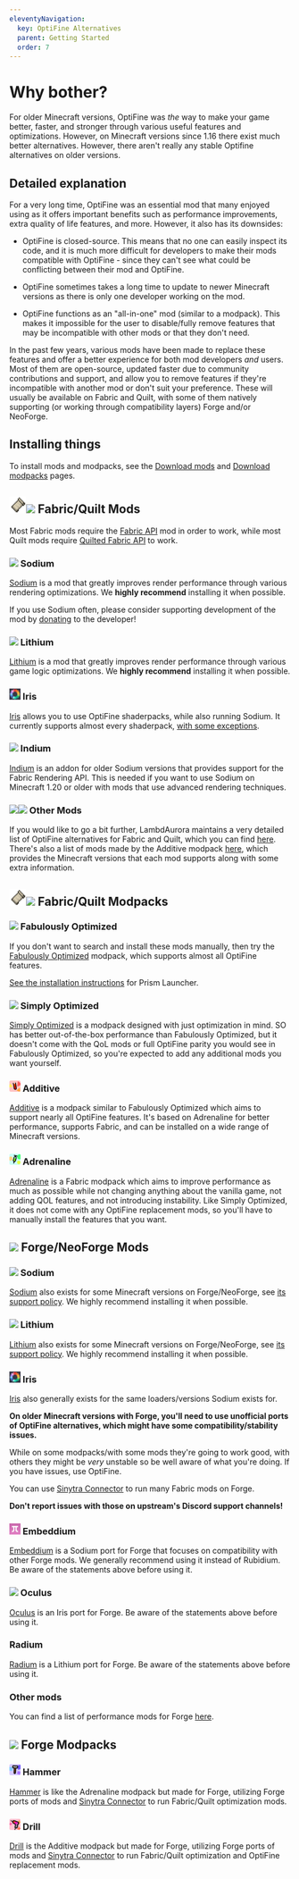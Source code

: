 ```yaml
---
eleventyNavigation:
  key: OptiFine Alternatives
  parent: Getting Started
  order: 7
---
```


# Why bother?

For older Minecraft versions, OptiFine was *the* way to make your game better, faster, and stronger through various useful features and optimizations. However, on Minecraft versions since 1.16 there exist much better alternatives. However, there aren't really any stable Optifine alternatives on older versions.

## Detailed explanation

For a very long time, OptiFine was an essential mod that many enjoyed using as it offers important benefits such as performance improvements, extra quality of life features, and more. However, it also has its downsides:

- OptiFine is closed-source. This means that no one can easily inspect its code, and it is much more difficult for developers to make their mods compatible with OptiFine - since they can't see what could be conflicting between their mod and OptiFine.

- OptiFine sometimes takes a long time to update to newer Minecraft versions as there is only one developer working on the mod.

- OptiFine functions as an "all-in-one" mod (similar to a modpack). This makes it impossible for the user to disable/fully remove features that may be incompatible with other mods or that they don't need.

In the past few years, various mods have been made to replace these features and offer a better experience for both mod developers *and* users. Most of them are open-source, updated faster due to community contributions and support, and allow you to remove features if they're incompatible with another mod or don't suit your preference. These will usually be available on Fabric and Quilt, with some of them natively supporting (or working through compatibility layers) Forge and/or NeoForge.

## Installing things

To install mods and modpacks, see the [Download mods](../download-mods) and [Download modpacks](../download-modpacks) pages.

## <img src="https://raw.githubusercontent.com/FabricMC/community/main/media/unascribed/png/fabric.png" height="30"><img src="https://raw.githubusercontent.com/QuiltMC/art/master/brand/svg/quilt_logo_dark.svg" height="30"> Fabric/Quilt Mods

<div class="notification type-info">
Most Fabric mods require the <a href="https://modrinth.com/mod/fabric-api">Fabric API</a> mod in order to work, while most Quilt mods require <a href="https://modrinth.com/mod/qsl">Quilted Fabric API</a> to work.
</div>

### <img src="https://cdn.modrinth.com/data/AANobbMI/icon.png" height="20"> Sodium

[Sodium](https://modrinth.com/mod/sodium) is a mod that greatly improves render performance through various rendering optimizations. We **highly recommend** installing it when possible.

If you use Sodium often, please consider supporting development of the mod by [donating](https://jellysquid.me/donate) to the developer!

### <img src="https://cdn.modrinth.com/data/gvQqBUqZ/icon.png" height="20"> Lithium

[Lithium](https://modrinth.com/mod/lithium) is a mod that greatly improves render performance through various game logic optimizations. We **highly recommend** installing it when possible.

### <img src="https://raw.githubusercontent.com/IrisShaders/Iris/trunk/src/main/resources/assets/iris/iris-logo.png" height="20"> Iris

[Iris](https://irisshaders.dev/) allows you to use OptiFine shaderpacks, while also running Sodium. It currently supports almost every shaderpack, [with some exceptions](https://github.com/IrisShaders/Iris/blob/trunk/docs/supportedshaders.md#shaders-that-do-not-work-on-iris).

### <img src="https://cdn.modrinth.com/data/Orvt0mRa/icon.png" height="20"> Indium

[Indium](https://modrinth.com/mod/indium) is an addon for older Sodium versions that provides support for the Fabric Rendering API. This is needed if you want to use Sodium on Minecraft 1.20 or older with mods that use advanced rendering techniques.

### <img src="https://cdn.modrinth.com/data/gvQqBUqZ/icon.png" height="20"><img src="https://cdn.modrinth.com/data/H8CaAYZC/icon.png" height="20"> Other Mods

If you would like to go a bit further, LambdAurora maintains a very detailed list of OptiFine alternatives for Fabric and Quilt, which you can find [here](https://lambdaurora.dev/optifine_alternatives/). There's also a list of mods made by the Additive modpack [here](https://github.com/skywardmc/additive/wiki/Give-up-OptiFine), which provides the Minecraft versions that each mod supports along with some extra information.

## <img src="https://raw.githubusercontent.com/FabricMC/community/main/media/unascribed/png/fabric.png" height="30"><img src="https://raw.githubusercontent.com/QuiltMC/art/master/brand/svg/quilt_logo_dark.svg" height="30"> Fabric/Quilt Modpacks

### <img src="https://avatars.githubusercontent.com/u/92206402?s=200&v=4" height="20"> Fabulously Optimized

If you don't want to search and install these mods manually, then try the [Fabulously Optimized](https://modrinth.com/modpack/fabulously-optimized) modpack, which supports almost all OptiFine features.

[See the installation instructions](https://fabulously-optimized.gitbook.io/modpack/readme/install-instructions#prism-launcher) for Prism Launcher.

### <img src="https://cdn.modrinth.com/data/BYfVnHa7/icon.png" height="20"> Simply Optimized

[Simply Optimized](https://modrinth.com/modpack/sop) is a modpack designed with just optimization in mind. SO has better out-of-the-box performance than Fabulously Optimized, but it doesn't come with the QoL mods or full OptiFine parity you would see in Fabulously Optimized, so you're expected to add any additional mods you want yourself.

### <img src="https://raw.githubusercontent.com/skywardmc/art/main/additive/logo_512h.png" height="20"> Additive

[Additive](https://modrinth.com/modpack/additive) is a modpack similar to Fabulously Optimized which aims to support nearly all OptiFine features. It's based on Adrenaline for better performance, supports Fabric, and can be installed on a wide range of Minecraft versions.

### <img src="https://raw.githubusercontent.com/skywardmc/art/main/adrenaline/logo_512h.png" height="20"> Adrenaline

[Adrenaline](https://modrinth.com/modpack/adrenaline) is a Fabric modpack which aims to improve performance as much as possible while not changing anything about the vanilla game, not adding QOL features, and not introducing instability. Like Simply Optimized, it does not come with any OptiFine replacement mods, so you'll have to manually install the features that you want.

## <img src="https://avatars0.githubusercontent.com/u/1390178?s=400&v=4" height="30"> Forge/NeoForge Mods

### <img src="https://cdn.modrinth.com/data/AANobbMI/icon.png" height="20"> Sodium

[Sodium](https://modrinth.com/mod/sodium) also exists for some Minecraft versions on Forge/NeoForge, see [its support policy](https://github.com/CaffeineMC/sodium/wiki/Support-Policy). We highly recommend installing it when possible.

### <img src="https://cdn.modrinth.com/data/gvQqBUqZ/icon.png" height="20"> Lithium

[Lithium](https://modrinth.com/mod/lithium) also exists for some Minecraft versions on Forge/NeoForge, see [its support policy](https://github.com/CaffeineMC/lithium/wiki/Support-Policy). We highly recommend installing it when possible.

### <img src="https://raw.githubusercontent.com/IrisShaders/Iris/trunk/src/main/resources/assets/iris/iris-logo.png" height="20"> Iris

[Iris](https://irisshaders.dev/) also generally exists for the same loaders/versions Sodium exists for.

<div class="notification type-warn">
<strong>On older Minecraft versions with Forge, you'll need to use unofficial ports of OptiFine alternatives, which might have some compatibility/stability issues.</strong>

While on some modpacks/with some mods they&#39;re going to work good, with others they might be <em>very</em> unstable so be well aware of what you&#39;re doing. If you have issues, use OptiFine.

You can use <a href="https://modrinth.com/mod/connector">Sinytra Connector</a> to run many Fabric mods on Forge.

<strong>Don&#39;t report issues with those on upstream&#39;s Discord support channels!</strong>
</div>

### <img src="https://raw.githubusercontent.com/FiniteReality/embeddium/aa6657df4eaea8bdfa6243233c893207f5b7f8b4/src/main/resources/icon.png" height="20"> Embeddium

[Embeddium](https://modrinth.com/mod/embeddium) is a Sodium port for Forge that focuses on compatibility with other Forge mods. We generally recommend using it instead of Rubidium. Be aware of the statements above before using it.

### <img src="https://raw.githubusercontent.com/Asek3/Oculus/1.18.2/src/main/resources/oculus-logo.png" height="20"> Oculus

[Oculus](https://modrinth.com/mod/oculus) is an Iris port for Forge. Be aware of the statements above before using it.

### Radium

[Radium](https://modrinth.com/mod/radium) is a Lithium port for Forge. Be aware of the statements above before using it.

### Other mods

You can find a list of performance mods for Forge [here](https://github.com/NordicGamerFE/usefulmods#performance-and-bug-fixing-mods).

## <img src="https://avatars0.githubusercontent.com/u/1390178?s=400&v=4" height="30"> Forge Modpacks

### <img src="https://raw.githubusercontent.com/skywardmc/art/main/hammer/logo_512h.png" height="20"> Hammer

[Hammer](https://modrinth.com/modpack/hammer) is like the Adrenaline modpack but made for Forge, utilizing Forge ports of mods and [Sinytra Connector](https://modrinth.com/mod/connector) to run Fabric/Quilt optimization mods.

### <img src="https://raw.githubusercontent.com/skywardmc/art/main/drill/logo_512h.png" height="20"> Drill

[Drill](https://modrinth.com/modpack/drill) is the Additive modpack but made for Forge, utilizing Forge ports of mods and [Sinytra Connector](https://modrinth.com/mod/connector) to run Fabric/Quilt optimization and OptiFine replacement mods.
